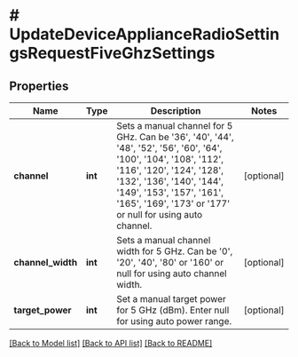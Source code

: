 # # UpdateDeviceApplianceRadioSettingsRequestFiveGhzSettings

## Properties

Name | Type | Description | Notes
------------ | ------------- | ------------- | -------------
**channel** | **int** | Sets a manual channel for 5 GHz. Can be &#39;36&#39;, &#39;40&#39;, &#39;44&#39;, &#39;48&#39;, &#39;52&#39;, &#39;56&#39;, &#39;60&#39;, &#39;64&#39;, &#39;100&#39;, &#39;104&#39;, &#39;108&#39;, &#39;112&#39;, &#39;116&#39;, &#39;120&#39;, &#39;124&#39;, &#39;128&#39;, &#39;132&#39;, &#39;136&#39;, &#39;140&#39;, &#39;144&#39;, &#39;149&#39;, &#39;153&#39;, &#39;157&#39;, &#39;161&#39;, &#39;165&#39;, &#39;169&#39;, &#39;173&#39; or &#39;177&#39; or null for using auto channel. | [optional]
**channel_width** | **int** | Sets a manual channel width for 5 GHz. Can be &#39;0&#39;, &#39;20&#39;, &#39;40&#39;, &#39;80&#39; or &#39;160&#39; or null for using auto channel width. | [optional]
**target_power** | **int** | Set a manual target power for 5 GHz (dBm). Enter null for using auto power range. | [optional]

[[Back to Model list]](../../README.md#models) [[Back to API list]](../../README.md#endpoints) [[Back to README]](../../README.md)
